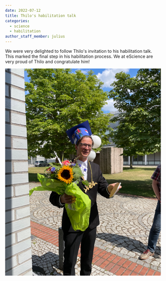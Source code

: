 ```yaml
---
date: 2022-07-12
title: Thilo's habilitation talk
categories:
  - science
  - habilitation
author_staff_member: julius
---
```


We were very delighted to follow Thilo's invitation to his habilitation talk. This marked the final step in his habilitation process. We at eScience are very proud of Thilo and congratulate him!

![Thilo after his habilitation talk](/images/posts/Habilitation_talk/habilitation_thilo.png)
